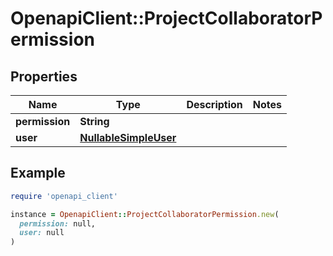 # OpenapiClient::ProjectCollaboratorPermission

## Properties

| Name | Type | Description | Notes |
| ---- | ---- | ----------- | ----- |
| **permission** | **String** |  |  |
| **user** | [**NullableSimpleUser**](NullableSimpleUser.md) |  |  |

## Example

```ruby
require 'openapi_client'

instance = OpenapiClient::ProjectCollaboratorPermission.new(
  permission: null,
  user: null
)
```

